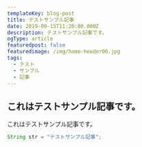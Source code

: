```yaml
---
templateKey: blog-post
title: テストサンプル記事
date: 2019-09-15T11:20:00.000Z
description: テストサンプル記事です。
ogType: article
featuredpost: false
featuredimage: /img/home-header00.jpg
tags:
  - テスト
  - サンプル
  - 記事
---
```

## これはテストサンプル記事です。
これはテストサンプル記事です。

```java
String str = "テストサンプル記事";
```
